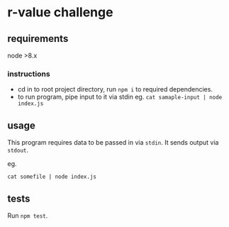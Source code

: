 # r-value challenge

## requirements
node >8.x

### instructions
- cd in to root project directory, run `npm i` to required dependencies.
- to run program, pipe input to it via stdin eg. `cat samaple-input | node index.js`

## usage
This program requires data to be passed in via `stdin`. It sends output via `stdout`.

eg.
```
cat somefile | node index.js
```

## tests
Run `npm test`.

